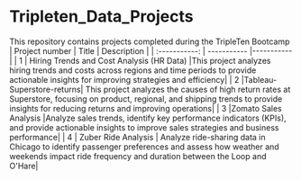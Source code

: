 # Tripleten_Data_Projects
This repository contains projects completed during the TripleTen Bootcamp
| Project number | Title | Description |
| :-----------: | ----------- |----------- |
| 1 | Hiring Trends and Cost Analysis (HR Data) |This project analyzes hiring trends and costs across regions and time periods to provide actionable insights for improving strategies and efficiency|
| 2 |Tableau-Superstore-returns| This project analyzes the causes of high return rates at Superstore, focusing on product, regional, and shipping trends to provide insights for reducing returns and improving operations|
| 3 |Zomato Sales Analysis |Analyze sales trends, identify key performance indicators (KPIs), and provide actionable insights to improve sales strategies and business performance|
| 4 | Zuber Ride Analysis | Analyze ride-sharing data in Chicago to identify passenger preferences and assess how weather and weekends impact ride frequency and duration between the Loop and O'Hare|
